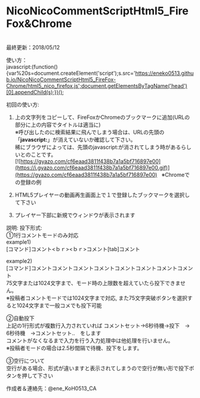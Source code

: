 ﻿# NicoNicoCommentScriptHtml5_FireFox&Chrome<br>
<br>
最終更新：2018/05/12  

使い方：<br>
javascript:(function(){var%20s=document.createElement('script');s.src='https://eneko0513.github.io/NicoNicoCommentScriptHtml5_FireFox-Chrome/html5_nico_firefox.js';document.getElementsByTagName('head')[0].appendChild(s);})();



初回の使い方:  
1. 上の文字列をコピーして、FireFoxかChromeのブックマークに追加(URLの部分に上の内容でタイトルは適当に)  
※呼び出したのに検索結果に飛んでしまう場合は、URLの先頭の「**javascript:**」が消えていないか確認して下さい。  
稀にブラウザによっては、先頭のjavascript:が消されてしまう時があるらしいとのことです。    
[![https://gyazo.com/cf6eaad3811f438b7a1a5bf716897e00](https://i.gyazo.com/cf6eaad3811f438b7a1a5bf716897e00.gif)](https://gyazo.com/cf6eaad3811f438b7a1a5bf716897e00)  
※Chromeでの登録の例

2. HTML5プレイヤーの動画再生画面上で１で登録したブックマークを選択して下さい
3. プレイヤー下部に新規でウィンドウが表示されます


説明:
 投下形式:  
 ①1行コメントモードのみ対応 <br>
 example1) <br>
 [コマンド]コメント<ｂｒ><ｂｒ>コメント[tab]コメント<br>  

 example2) <br>
 [コマンド]コメントコメントコメントコメントコメントコメントコメントコメント  
 75文字または1024文字まで、モード時の上限数を超えていたら投下できません。  
 ※投稿者コメントモードでは1024文字まで対応, また75文字突破ボタンを選択すると1024文字まで一般コメでも投下可能

 ②自動投下<br>
 上記の1行形式が複数行入力されていれば コメントセット→6秒待機→投下　→　6秒待機　→コメントセット..　をします<br>
 コメントがなくなるまで入力を行う入力処理中は他処理を行いません。  
 ※投稿者モードの場合は2.5秒間隔で待機、投下をします。

 ③空行について<br>
 空行がある場合、形式が違いますと表示されてしまうので空行が無い形で投下ボタンを押して下さい  

 作成者＆連絡先：@ene_KoH0513_CA  
